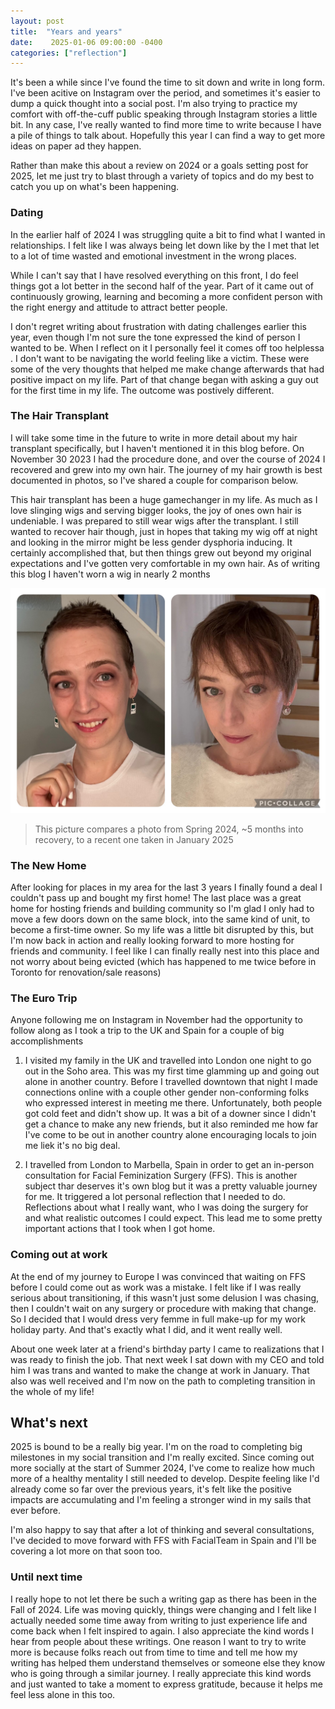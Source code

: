 ```yaml
---
layout: post
title:  "Years and years"
date:    2025-01-06 09:00:00 -0400
categories: ["reflection"]
---
```


It's been a while since I've found the time to sit down and write in long form. I've been acitive on Instagram over the period, and sometimes it's easier to dump a quick thought into a social post. I'm also trying to practice my comfort with off-the-cuff public speaking through Instagram stories a little bit. In any case, I've really wanted to find more time to write because I have a pile of things to talk about. Hopefully this year I can find a way to get more ideas on paper ad they happen.

Rather than make this about a review on 2024 or a goals setting post for 2025, let me just try to blast through a variety of topics and do my best to catch you up on what's been happening.

### Dating
In the earlier half of 2024 I was struggling quite a bit to find what I wanted in relationships. I felt like I was always being let down like by the I met that let to a lot of time wasted and emotional investment in the wrong places.

While I can't say that I have resolved everything on this front, I do feel things got a lot better in the second half of the year. Part of it came out of continuously growing, learning and becoming a more confident person with the right energy and attitude to attract better people.

I don't regret writing about frustration with dating challenges earlier this year, even though I'm not sure the tone expressed the kind of person I wanted to be. When I reflect on it I personally feel it comes off too helplessa . I don't want to be navigating the world feeling like a victim. These were some of the very thoughts that helped me make change afterwards that had positive impact on my life. Part of that change began with asking a guy out for the first time in my life. The outcome was postively different.

### The Hair Transplant
I will take some time in the future to write in more detail about my hair transplant specifically, but I haven't mentioned it in this blog before. On November 30 2023 I had the procedure done, and over the course of 2024 I recovered and grew into my own hair. The journey of my hair growth is best documented in photos, so I've shared a couple for comparison below.

This hair transplant has been a huge gamechanger in my life. As much as I love slinging wigs and serving bigger looks, the joy of ones own hair is undeniable. I was prepared to still wear wigs after the transplant. I still wanted to recover hair though, just in hopes that taking my wig off at night and looking in the mirror might be less gender dysphoria inducing. It certainly accomplished that, but then things grew out beyond my original expectations and I've gotten very comfortable in my own hair. As of writing this blog I haven't worn a wig in nearly 2 months

![Comparing early hair to recently](/public/post-images/hair-comparison.jpg)
> This picture compares a photo from Spring 2024, ~5 months into recovery, to a recent one taken in January 2025

### The New Home
After looking for places in my area for the last 3 years I finally found a deal I couldn't pass up and bought my first home! The last place was a great home for hosting friends and building community so I'm glad I only had to move a few doors down on the same block, into the same kind of unit, to become a first-time owner. So my life was a little bit disrupted by this, but I'm now back in action and really looking forward to more hosting for friends and community. I feel like I can finally really nest into this place and not worry about being evicted (which has happened to me twice before in Toronto for renovation/sale reasons)

### The Euro Trip
Anyone following me on Instagram in November had the opportunity to follow along as I took a trip to the UK and Spain for a couple of big accomplishments

1. I visited my family in the UK and travelled into London one night to go out in the Soho area. This was my first time glamming up and going out alone in another country. Before I travelled downtown that night I made connections online with a couple other gender non-conforming folks who expressed interest in meeting me there. Unfortunately, both people got cold feet and didn't show up. It was a bit of a downer since I didn't get a chance to make any new friends, but it also reminded me how far I've come to be out in another country alone encouraging locals to join me liek it's no big deal.

2. I travelled from London to Marbella, Spain in order to get an in-person consultation for Facial Feminization Surgery (FFS). This is another subject thar deserves it's own blog but it was a pretty valuable journey for me. It triggered a lot personal reflection that I needed to do. Reflections about what I really want, who I was doing the surgery for and what realistic outcomes I could expect. This lead me to some pretty important actions that I took when I got home.

### Coming out at work
At the end of my journey to Europe I was convinced that waiting on FFS before I could come out as work was a mistake. I felt like if I was really serious about transitioning, if this wasn't just some delusion I was chasing, then I couldn't wait on any surgery or procedure with making that change. So I decided that I would dress very femme in full make-up for my work holiday party. And that's exactly what I did, and it went really well. 

About one week later at a friend's birthday party I came to realizations that I was ready to finish the job. That next week I sat down with my CEO and told him I was trans and wanted to make the change at work in January. That also was well received and I'm now on the path to completing transition in the whole of my life!

## What's next

2025 is bound to be a really big year. I'm on the road to completing big milestones in my social transition and I'm really excited. Since coming out more socially at the start of Summer 2024, I've come to realize how much more of a healthy mentality I still needed to develop. Despite feeling like I'd already come so far over the previous years, it's felt like the positive impacts are accumulating and I'm feeling a stronger wind in my sails that ever before.

I'm also happy to say that after a lot of thinking and several consultations, I've decided to move forward with FFS with FacialTeam in Spain and I'll be covering a lot more on that soon too.

### Until next time

I really hope to not let there be such a writing gap as there has been in the Fall of 2024. Life was moving quickly, things were changing and I felt like I actually needed some time away from writing to just experience life and come back when I felt inspired to again. I also appreciate the kind words I hear from people about these writings. One reason I want to try to write more is because folks reach out from time to time and tell me how my writing has helped them understand themselves or someone else they know who is going through a similar journey. I really appreciate this kind words and just wanted to take a moment to express gratitude, because it helps me feel less alone in this too.